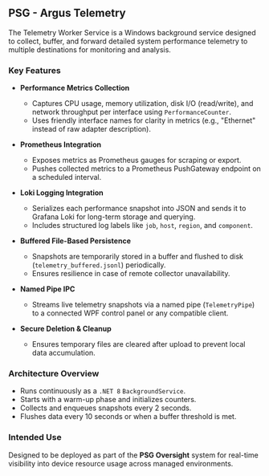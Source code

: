 ## PSG - Argus Telemetry

The Telemetry Worker Service is a Windows background service designed to collect, buffer, and forward detailed system performance telemetry to multiple destinations for monitoring and analysis.

### Key Features

- **Performance Metrics Collection**
  - Captures CPU usage, memory utilization, disk I/O (read/write), and network throughput per interface using `PerformanceCounter`.
  - Uses friendly interface names for clarity in metrics (e.g., "Ethernet" instead of raw adapter description).

- **Prometheus Integration**
  - Exposes metrics as Prometheus gauges for scraping or export.
  - Pushes collected metrics to a Prometheus PushGateway endpoint on a scheduled interval.

- **Loki Logging Integration**
  - Serializes each performance snapshot into JSON and sends it to Grafana Loki for long-term storage and querying.
  - Includes structured log labels like `job`, `host`, `region`, and `component`.

- **Buffered File-Based Persistence**
  - Snapshots are temporarily stored in a buffer and flushed to disk (`telemetry_buffered.jsonl`) periodically.
  - Ensures resilience in case of remote collector unavailability.

- **Named Pipe IPC**
  - Streams live telemetry snapshots via a named pipe (`TelemetryPipe`) to a connected WPF control panel or any compatible client.

- **Secure Deletion & Cleanup**
  - Ensures temporary files are cleared after upload to prevent local data accumulation.

### Architecture Overview

- Runs continuously as a `.NET 8` `BackgroundService`.
- Starts with a warm-up phase and initializes counters.
- Collects and enqueues snapshots every 2 seconds.
- Flushes data every 10 seconds or when a buffer threshold is met.

### Intended Use

Designed to be deployed as part of the **PSG Oversight** system for real-time visibility into device resource usage across managed environments.

